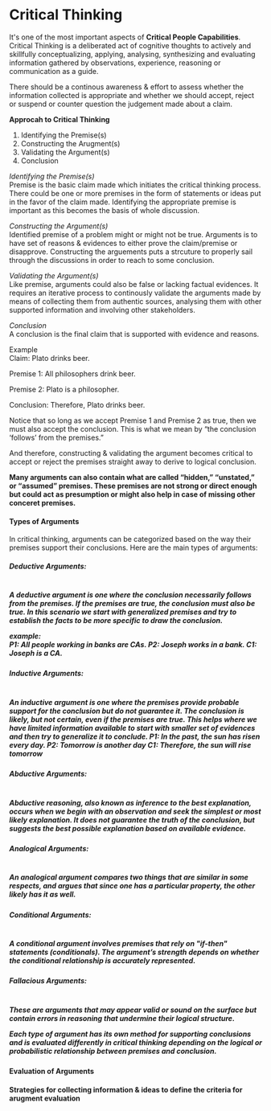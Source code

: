 # Critical Thinking
It's one of the most important aspects of **Critical People Capabilities**.
Critical Thinking is a deliberated act of cognitive thoughts to actively and skillfully conceptualizing, applying, analysing, synthesizing and evaluating information gathered by observations, experience, reasoning or communication as a guide.

There should be a continous awareness & effort to assess whether the information collected is appropriate and whether we should accept, reject or suspend or counter question the judgement made about a claim.

**Approcah to Critical Thinking**
1. Identifying the Premise(s)
2. Constructing the Arugment(s)
3. Validating the Argument(s)
4. Conclusion

_Identifying the Premise(s)_<br>
Premise is the basic claim made which initiates the critical thinking process. There could be one or more premises in the form of statements or ideas put in the favor of the claim made. Identifying the appropriate premise is important as this becomes the basis of whole discussion.

_Constructing the Argument(s)_<br>
Identified premise of a problem might or might not be true. Arguments is to have set of reasons & evidences to either prove the claim/premise or disapprove.
Constructing the arguements puts a strcuture to properly sail through the discussions in order to reach to some conclusion.

_Validating the Argument(s)_<br>
Like premise, arguments could also be false or lacking factual evidences. It requires an iterative process to continously validate the arguments made by means of collecting them from authentic sources, analysing them with other supported information and involving other stakeholders.

_Conclusion_<br>
A conclusion is the final claim that is supported with evidence and reasons.

Example<br>
Claim: Plato drinks beer.<br>

Premise 1: All philosophers drink beer.<br>

Premise 2:  Plato is a philosopher.<br>

Conclusion:  Therefore, Plato drinks beer.<br>

Notice that so long as we accept Premise 1 and Premise 2 as true, then we must also accept the conclusion.  This is what we mean by “the conclusion ‘follows’ from the premises.”

And therefore, constructing & validating the argument becomes critical to accept or reject the premises straight away to derive to logical conclusion.

**Many arguments can also contain what are called “hidden,” “unstated,” or “assumed” premises. These premises are not strong or direct enough but could act as presumption or might also help in case of missing other conceret premises.**

<h4>Types of Arguments</h4>
In critical thinking, arguments can be categorized based on the way their premises support their conclusions. Here are the main types of arguments:<br>
<h5>Deductive Arguments:<h5><br>
A deductive argument is one where the conclusion necessarily follows from the premises. If the premises are true, the conclusion must also be true. In this scenario we start with generalized premises and try to establish the facts to be more specific to draw the conclusion.

example:<br>
P1: All people working in banks are CAs.
P2: Joseph works in a bank.
C1: Joseph is a CA.

<h5>Inductive Arguments:<h5><br>
An inductive argument is one where the premises provide probable support for the conclusion but do not guarantee it. The conclusion is likely, but not certain, even if the premises are true.
This helps where we have limited information available to start with smaller set of evidences and then try to generalize it to conclude.
P1: In the past, the sun has risen every day.
P2: Tomorrow is another day
C1: Therefore, the sun will rise tomorrow

<h5>Abductive Arguments:<h5><br>
Abductive reasoning, also known as inference to the best explanation, occurs when we begin with an observation and seek the simplest or most likely explanation.
It does not guarantee the truth of the conclusion, but suggests the best possible explanation based on available evidence.

<h5>Analogical Arguments:<h5><br>
An analogical argument compares two things that are similar in some respects, and argues that since one has a particular property, the other likely has it as well.

<h5>Conditional Arguments:<h5><br>
A conditional argument involves premises that rely on "if-then" statements (conditionals). The argument’s strength depends on whether the conditional relationship is accurately represented.

<h5>Fallacious Arguments:<h5><br>
These are arguments that may appear valid or sound on the surface but contain errors in reasoning that undermine their logical structure.

*Each type of argument has its own method for supporting conclusions and is evaluated differently in critical thinking depending on the logical or probabilistic relationship between premises and conclusion.*

<h4>Evaluation of Arguments</h4>


<h4>Strategies for collecting information & ideas to define the criteria for arugment evaluation</h4>
